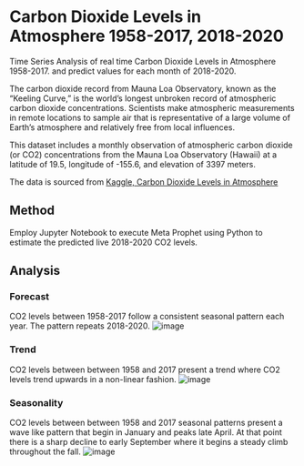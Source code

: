 # Carbon Dioxide Levels in Atmosphere 1958-2017, 2018-2020

Time Series Analysis of real time Carbon Dioxide Levels in Atmosphere 1958-2017. and predict values for each month of 2018-2020.

The carbon dioxide record from Mauna Loa Observatory, known as the “Keeling Curve,” is the world’s longest unbroken record of atmospheric carbon dioxide concentrations. Scientists make atmospheric measurements in remote locations to sample air that is representative of a large volume of Earth’s atmosphere and relatively free from local influences.

This dataset includes a monthly observation of atmospheric carbon dioxide (or CO2) concentrations from the Mauna Loa Observatory (Hawaii) at a latitude of 19.5, longitude of -155.6, and elevation of 3397 meters.

The data is sourced from [Kaggle, Carbon Dioxide Levels in Atmosphere]([https://www150.statcan.gc.ca/t1/tbl1/en/tv.action?pid=1310041501&pickMembers%5B0%5D=3.1&cubeTimeFrame.startYear=2012&cubeTimeFrame.endYear=2022&referencePeriods=20120101%2C20220101](https://www.kaggle.com/datasets/ucsandiego/carbon-dioxide))

## Method
Employ Jupyter Notebook to execute Meta Prophet using Python to estimate the predicted live 2018-2020 CO2 levels.

## Analysis

### Forecast
CO2 levels between 1958-2017 follow a consistent seasonal pattern each year. The pattern repeats 2018-2020.
![image](https://github.com/gitgizmo/TimeSeriesAnalysis/assets/16417298/e069097c-d1e2-4b1e-9d63-fe002b696996)


### Trend
CO2 levels between between 1958 and 2017 present a trend where CO2 levels trend upwards in a non-linear fashion.
![image](https://github.com/gitgizmo/TimeSeriesAnalysis/assets/16417298/4c48908b-7dab-47ca-9851-036184d0242f)


### Seasonality
CO2 levels between between 1958 and 2017 seasonal patterns present a wave like pattern that begin in January and peaks late April. At that point there is a sharp decline to early September where it begins a steady climb throughout the fall.
![image](https://github.com/gitgizmo/TimeSeriesAnalysis/assets/16417298/edd2a2d1-84f9-4264-9d04-22aef001868b)





